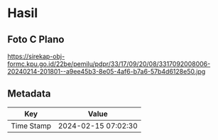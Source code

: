 # Hasil

## Foto C Plano

https://sirekap-obj-formc.kpu.go.id/22be/pemilu/pdpr/33/17/09/20/08/3317092008006-20240214-201801--a9ee45b3-8e05-4af6-b7a6-57b4d6128e50.jpg


## Metadata

| Key        | Value               |
| ---------- | ------------------- |
| Time Stamp | 2024-02-15 07:02:30 |



